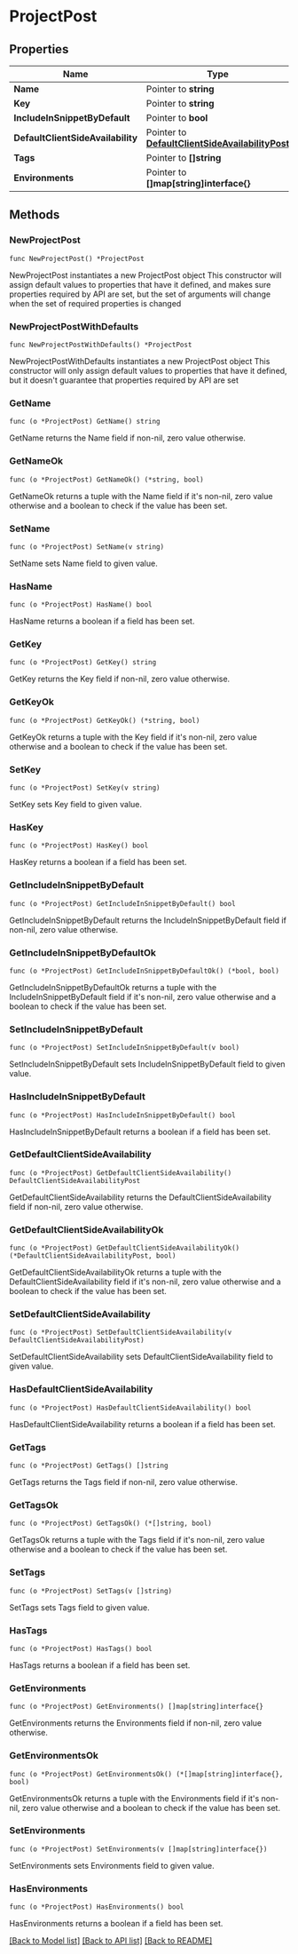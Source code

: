 # ProjectPost

## Properties

Name | Type | Description | Notes
------------ | ------------- | ------------- | -------------
**Name** | Pointer to **string** |  | [optional] 
**Key** | Pointer to **string** |  | [optional] 
**IncludeInSnippetByDefault** | Pointer to **bool** |  | [optional] 
**DefaultClientSideAvailability** | Pointer to [**DefaultClientSideAvailabilityPost**](DefaultClientSideAvailabilityPost.md) |  | [optional] 
**Tags** | Pointer to **[]string** |  | [optional] 
**Environments** | Pointer to **[]map[string]interface{}** |  | [optional] 

## Methods

### NewProjectPost

`func NewProjectPost() *ProjectPost`

NewProjectPost instantiates a new ProjectPost object
This constructor will assign default values to properties that have it defined,
and makes sure properties required by API are set, but the set of arguments
will change when the set of required properties is changed

### NewProjectPostWithDefaults

`func NewProjectPostWithDefaults() *ProjectPost`

NewProjectPostWithDefaults instantiates a new ProjectPost object
This constructor will only assign default values to properties that have it defined,
but it doesn't guarantee that properties required by API are set

### GetName

`func (o *ProjectPost) GetName() string`

GetName returns the Name field if non-nil, zero value otherwise.

### GetNameOk

`func (o *ProjectPost) GetNameOk() (*string, bool)`

GetNameOk returns a tuple with the Name field if it's non-nil, zero value otherwise
and a boolean to check if the value has been set.

### SetName

`func (o *ProjectPost) SetName(v string)`

SetName sets Name field to given value.

### HasName

`func (o *ProjectPost) HasName() bool`

HasName returns a boolean if a field has been set.

### GetKey

`func (o *ProjectPost) GetKey() string`

GetKey returns the Key field if non-nil, zero value otherwise.

### GetKeyOk

`func (o *ProjectPost) GetKeyOk() (*string, bool)`

GetKeyOk returns a tuple with the Key field if it's non-nil, zero value otherwise
and a boolean to check if the value has been set.

### SetKey

`func (o *ProjectPost) SetKey(v string)`

SetKey sets Key field to given value.

### HasKey

`func (o *ProjectPost) HasKey() bool`

HasKey returns a boolean if a field has been set.

### GetIncludeInSnippetByDefault

`func (o *ProjectPost) GetIncludeInSnippetByDefault() bool`

GetIncludeInSnippetByDefault returns the IncludeInSnippetByDefault field if non-nil, zero value otherwise.

### GetIncludeInSnippetByDefaultOk

`func (o *ProjectPost) GetIncludeInSnippetByDefaultOk() (*bool, bool)`

GetIncludeInSnippetByDefaultOk returns a tuple with the IncludeInSnippetByDefault field if it's non-nil, zero value otherwise
and a boolean to check if the value has been set.

### SetIncludeInSnippetByDefault

`func (o *ProjectPost) SetIncludeInSnippetByDefault(v bool)`

SetIncludeInSnippetByDefault sets IncludeInSnippetByDefault field to given value.

### HasIncludeInSnippetByDefault

`func (o *ProjectPost) HasIncludeInSnippetByDefault() bool`

HasIncludeInSnippetByDefault returns a boolean if a field has been set.

### GetDefaultClientSideAvailability

`func (o *ProjectPost) GetDefaultClientSideAvailability() DefaultClientSideAvailabilityPost`

GetDefaultClientSideAvailability returns the DefaultClientSideAvailability field if non-nil, zero value otherwise.

### GetDefaultClientSideAvailabilityOk

`func (o *ProjectPost) GetDefaultClientSideAvailabilityOk() (*DefaultClientSideAvailabilityPost, bool)`

GetDefaultClientSideAvailabilityOk returns a tuple with the DefaultClientSideAvailability field if it's non-nil, zero value otherwise
and a boolean to check if the value has been set.

### SetDefaultClientSideAvailability

`func (o *ProjectPost) SetDefaultClientSideAvailability(v DefaultClientSideAvailabilityPost)`

SetDefaultClientSideAvailability sets DefaultClientSideAvailability field to given value.

### HasDefaultClientSideAvailability

`func (o *ProjectPost) HasDefaultClientSideAvailability() bool`

HasDefaultClientSideAvailability returns a boolean if a field has been set.

### GetTags

`func (o *ProjectPost) GetTags() []string`

GetTags returns the Tags field if non-nil, zero value otherwise.

### GetTagsOk

`func (o *ProjectPost) GetTagsOk() (*[]string, bool)`

GetTagsOk returns a tuple with the Tags field if it's non-nil, zero value otherwise
and a boolean to check if the value has been set.

### SetTags

`func (o *ProjectPost) SetTags(v []string)`

SetTags sets Tags field to given value.

### HasTags

`func (o *ProjectPost) HasTags() bool`

HasTags returns a boolean if a field has been set.

### GetEnvironments

`func (o *ProjectPost) GetEnvironments() []map[string]interface{}`

GetEnvironments returns the Environments field if non-nil, zero value otherwise.

### GetEnvironmentsOk

`func (o *ProjectPost) GetEnvironmentsOk() (*[]map[string]interface{}, bool)`

GetEnvironmentsOk returns a tuple with the Environments field if it's non-nil, zero value otherwise
and a boolean to check if the value has been set.

### SetEnvironments

`func (o *ProjectPost) SetEnvironments(v []map[string]interface{})`

SetEnvironments sets Environments field to given value.

### HasEnvironments

`func (o *ProjectPost) HasEnvironments() bool`

HasEnvironments returns a boolean if a field has been set.


[[Back to Model list]](../README.md#documentation-for-models) [[Back to API list]](../README.md#documentation-for-api-endpoints) [[Back to README]](../README.md)


